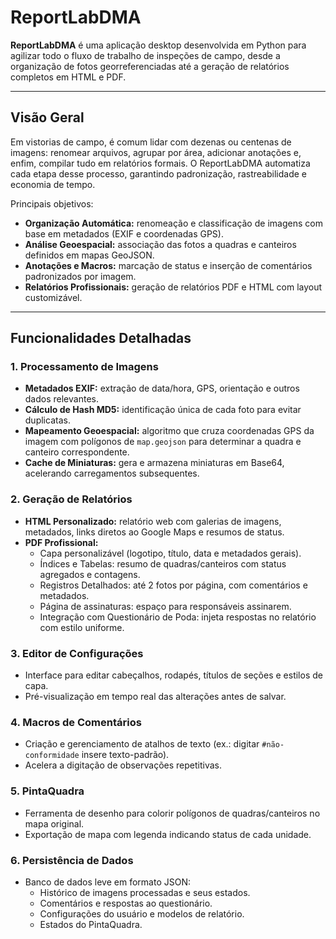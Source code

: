 # ReportLabDMA

**ReportLabDMA** é uma aplicação desktop desenvolvida em Python para agilizar todo o fluxo de trabalho de inspeções de campo, desde a organização de fotos georreferenciadas até a geração de relatórios completos em HTML e PDF.

---

## Visão Geral

Em vistorias de campo, é comum lidar com dezenas ou centenas de imagens: renomear arquivos, agrupar por área, adicionar anotações e, enfim, compilar tudo em relatórios formais. O ReportLabDMA automatiza cada etapa desse processo, garantindo padronização, rastreabilidade e economia de tempo.

Principais objetivos:

- **Organização Automática:** renomeação e classificação de imagens com base em metadados (EXIF e coordenadas GPS).  
- **Análise Geoespacial:** associação das fotos a quadras e canteiros definidos em mapas GeoJSON.  
- **Anotações e Macros:** marcação de status e inserção de comentários padronizados por imagem.  
- **Relatórios Profissionais:** geração de relatórios PDF e HTML com layout customizável.

---

## Funcionalidades Detalhadas

### 1. Processamento de Imagens
- **Metadados EXIF:** extração de data/hora, GPS, orientação e outros dados relevantes.  
- **Cálculo de Hash MD5:** identificação única de cada foto para evitar duplicatas.  
- **Mapeamento Geoespacial:** algoritmo que cruza coordenadas GPS da imagem com polígonos de `map.geojson` para determinar a quadra e canteiro correspondente.  
- **Cache de Miniaturas:** gera e armazena miniaturas em Base64, acelerando carregamentos subsequentes.

### 2. Geração de Relatórios
- **HTML Personalizado:** relatório web com galerias de imagens, metadados, links diretos ao Google Maps e resumos de status.  
- **PDF Profissional:**  
  - Capa personalizável (logotipo, título, data e metadados gerais).  
  - Índices e Tabelas: resumo de quadras/canteiros com status agregados e contagens.  
  - Registros Detalhados: até 2 fotos por página, com comentários e metadados.  
  - Página de assinaturas: espaço para responsáveis assinarem.  
  - Integração com Questionário de Poda: injeta respostas no relatório com estilo uniforme.

### 3. Editor de Configurações
- Interface para editar cabeçalhos, rodapés, títulos de seções e estilos de capa.  
- Pré-visualização em tempo real das alterações antes de salvar.

### 4. Macros de Comentários
- Criação e gerenciamento de atalhos de texto (ex.: digitar `#não-conformidade` insere texto-padrão).  
- Acelera a digitação de observações repetitivas.

### 5. PintaQuadra
- Ferramenta de desenho para colorir polígonos de quadras/canteiros no mapa original.  
- Exportação de mapa com legenda indicando status de cada unidade.

### 6. Persistência de Dados
- Banco de dados leve em formato JSON:  
  - Histórico de imagens processadas e seus estados.  
  - Comentários e respostas ao questionário.  
  - Configurações do usuário e modelos de relatório.
  - Estados do PintaQuadra.

